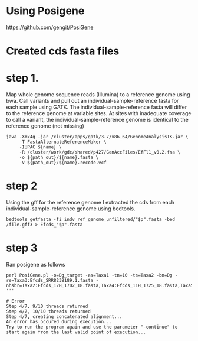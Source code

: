 # Using Posigene
https://github.com/gengit/PosiGene

# Created cds fasta files
# step 1. 
Map whole genome sequence reads (Illumina) to a reference genome using bwa. Call variants and pull out an individual-sample-reference fasta for each sample using GATK. The individual-sample-reference fasta will differ to the reference genome at variable sites. At sites with inadequate coverage to call a variant, the individual-sample-reference genome is identical to the reference genome (not missing)

```
java -Xmx4g -jar /cluster/apps/gatk/3.7/x86_64/GenomeAnalysisTK.jar \
     -T FastaAlternateReferenceMaker \
     -IUPAC ${name} \
     -R /cluster/work/gdc/shared/p427/GenAccFiles/EfFl1_v0.2.fna \
     -o ${path_out}/${name}.fasta \
     -V ${path_out}/${name}.recode.vcf 
```
# step 2
Using the gff for the reference genome I extracted the cds from each individual-sample-reference genome using bedtools.

```
bedtools getfasta -fi indv_ref_genome_unfiltered/"$p".fasta -bed /file.gff3 > Efcds_"$p".fasta
```
# step 3
Ran posigene as follows

```
perl PosiGene.pl -o=Dg_target -as=Taxa1 -tn=10 -ts=Taxa2 -bn=Dg -rs=Taxa3:Efcds_SRR8238189.1.fasta -nhsbr=Taxa2:Efcds_12H_1702_18.fasta,Taxa4:Efcds_11H_1725_18.fasta,Taxa5:Efcds_5A_1715_16.fasta,Taxa1:Efcds_SRR5420176.1.fasta
'''

# Error
Step 4/7, 9/10 threads returned
Step 4/7, 10/10 threads returned
Step 4/7, creating concatenated alignment...
An error has occured during execution...
Try to run the program again and use the parameter "-continue" to start again from the last valid point of execution...


